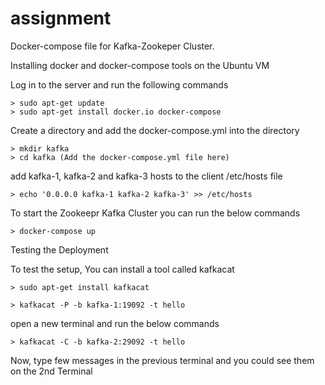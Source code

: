 # assignment
Docker-compose file for Kafka-Zookeper Cluster.

Installing docker and docker-compose tools on the Ubuntu VM

 Log in to the server and run the following commands

	> sudo apt-get update
	> sudo apt-get install docker.io docker-compose

Create a directory and add the docker-compose.yml into the directory

	> mkdir kafka
	> cd kafka (Add the docker-compose.yml file here)
	
 add kafka-1, kafka-2 and kafka-3 hosts to the client /etc/hosts file
	
	> echo '0.0.0.0 kafka-1 kafka-2 kafka-3' >> /etc/hosts 
 
 To start the Zookeepr Kafka Cluster you can run the below commands
 
	> docker-compose up
	
Testing the Deployment

 To test the setup, You can install a tool called kafkacat
 
	> sudo apt-get install kafkacat

	> kafkacat -P -b kafka-1:19092 -t hello
	
 open a new terminal and run the below commands
	
	> kafkacat -C -b kafka-2:29092 -t hello
	
 Now, type few messages in the previous terminal and you could see them on the 2nd Terminal
